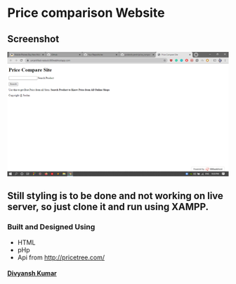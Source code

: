 # Price comparison Website

## Screenshot
![Screenshot](https://raw.githubusercontent.com/jordandivyansh/price_comparison/master/Screenshot%20(215).png)

## Still styling is to be done and not working on live server, so just clone it and run using XAMPP.

### Built and Designed Using
- HTML
- pHp
- Api from http://pricetree.com/

#### [Divyansh Kumar](https://jordandivyansh.github.io)
